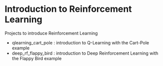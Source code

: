# Introduction to Reinforcement Learning
Projects to introduce Reinforcement Learning

* qlearning_cart_pole : introduction to Q-Learning with the Cart-Pole example
* deep_rf_flappy_bird : introduction to Deep Reinforcement Learning with the Flappy Bird example
